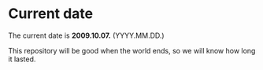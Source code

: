 # Current date

The current date is **2009.10.07.** (YYYY.MM.DD.)

This repository will be good when the world ends, so we will know how long it lasted.